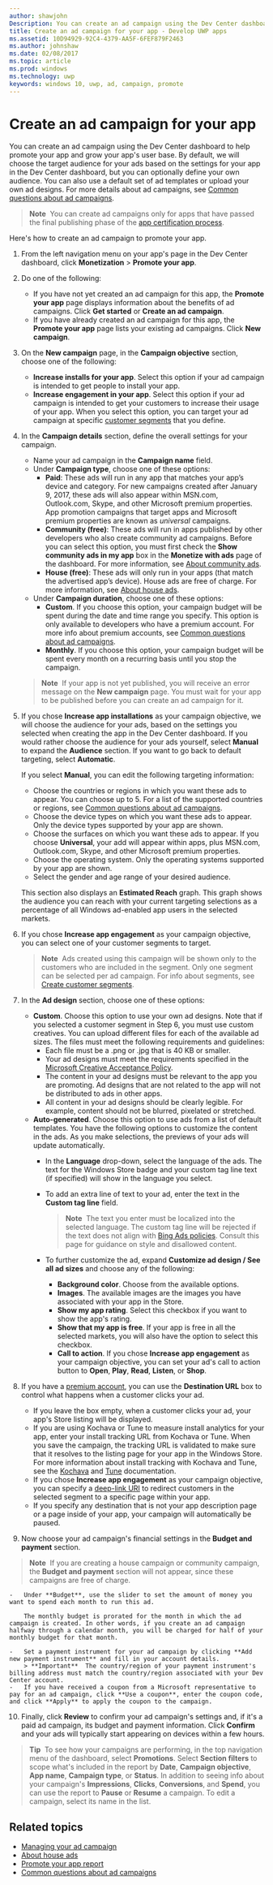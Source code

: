 ---
author: shawjohn
Description: You can create an ad campaign using the Dev Center dashboard to help promote your app and grow your app's user base.
title: Create an ad campaign for your app - Develop UWP apps
ms.assetid: 10D94929-92C4-4379-AA5F-6FEF879F2463
ms.author: johnshaw
ms.date: 02/08/2017
ms.topic: article
ms.prod: windows
ms.technology: uwp
keywords: windows 10, uwp, ad, campaign, promote
---# Create an ad campaign for your appYou can create an ad campaign using the Dev Center dashboard to help promote your app and grow your app's user base. By default, we will choose the target audience for your ads based on the settings for your app in the Dev Center dashboard, but you can optionally define your own audience. You can also use a default set of ad templates or upload your own ad designs. For more details about ad campaigns, see [Common questions about ad campaigns](common-questions.md).> **Note**  You can create ad campaigns only for apps that have passed the final publishing phase of the [app certification process](the-app-certification-process.md).Here's how to create an ad campaign to promote your app.1.  From the left navigation menu on your app's page in the Dev Center dashboard, click **Monetization** &gt; **Promote your app**.2.  Do one of the following:    -   If you have not yet created an ad campaign for this app, the **Promote your app** page displays information about the benefits of ad campaigns. Click **Get started** or **Create an ad campaign**.    -   If you have already created an ad campaign for this app, the **Promote your app** page lists your existing ad campaigns. Click **New campaign**.3.  On the **New campaign** page, in the **Campaign objective** section, choose one of the following:    -   **Increase installs for your app**. Select this option if your ad campaign is intended to get people to install your app.    -   **Increase engagement in your app**. Select this option if your ad campaign is intended to get your customers to increase their usage of your app. When you select this option, you can target your ad campaign at specific [customer segments](create-customer-segments.md) that you define.4.  In the **Campaign details** section, define the overall settings for your campaign.    -   Name your ad campaign in the **Campaign name** field.    -   Under **Campaign type**, choose one of these options:        -   **Paid**: These ads will run in any app that matches your app’s device and category. For new campaigns created after January 9, 2017, these ads will also appear within MSN.com, Outlook.com, Skype, and other Microsoft premium properties. App promotion campaigns that target apps and Microsoft premium properties are known as *universal* campaigns.        -   **Community (free)**: These ads will run in apps published by other developers who also create community ad campaigns. Before you can select this option, you must first check the **Show community ads in my app** box in the **Monetize with ads** page of the dashboard. For more information, see [About community ads](about-community-ads.md).        -   **House (free)**: These ads will only run in your apps (that match the advertised app’s device). House ads are free of charge. For more information, see [About house ads](about-house-ads.md).    -   Under **Campaign duration**, choose one of these options:        - **Custom**. If you choose this option, your campaign budget will be spent during the date and time range you specify. This option is only available to developers who have a premium account. For more info about premium accounts, see [Common questions about ad campaigns](common-questions.md#how-can-i-increase-the-maximum-monthly-budget-amount-allowed-for-my-ad-campaign).        - **Monthly**. If you choose this option, your campaign budget will be spent every month on a recurring basis until you stop the campaign.    > **Note**  If your app is not yet published, you will receive an error message on the **New campaign** page. You must wait for your app to be published before you can create an ad campaign for it.5.  If you chose **Increase app installations** as your campaign objective, we will choose the audience for your ads, based on the settings you selected when creating the app in the Dev Center dashboard. If you would rather choose the audience for your ads yourself, select **Manual** to expand the **Audience** section. If you want to go back to default targeting, select **Automatic**.    If you select **Manual**, you can edit the following targeting information:    -   Choose the countries or regions in which you want these ads to appear. You can choose up to 5. For a list of the supported countries or regions, see [Common questions about ad campaigns](common-questions.md#where-will-my-ad-appear).    -   Choose the device types on which you want these ads to appear. Only the device types supported by your app are shown.    -   Choose the surfaces on which you want these ads to appear. If you choose **Universal**, your add will appear within apps, plus MSN.com, Outlook.com, Skype, and other Microsoft premium properties.    -   Choose the operating system. Only the operating systems supported by your app are shown.    -   Select the gender and age range of your desired audience.    This section also displays an **Estimated Reach** graph. This graph shows the audience you can reach with your current targeting selections as a percentage of all Windows ad-enabled app users in the selected markets.6.  If you chose **Increase app engagement** as your campaign objective, you can select one of your customer segments to target.    > **Note**  Ads created using this campaign will be shown only to the customers who are included in the segment. Only one segment can be selected per ad campaign. For info about segments, see [Create customer segments](create-customer-segments.md).7.  In the **Ad design** section, choose one of these options:    -   **Custom**. Choose this option to use your own ad designs. Note that if you selected a customer segment in Step 6, you must use custom creatives. You can upload different files for each of the available ad sizes. The files must meet the following requirements and guidelines:        -   Each file must be a .png or .jpg that is 40 KB or smaller.        -   Your ad designs must meet the requirements specified in the [Microsoft Creative Acceptance Policy](http://go.microsoft.com/fwlink?LinkId=532595).        -   The content in your ad designs must be relevant to the app you are promoting. Ad designs that are not related to the app will not be distributed to ads in other apps.        -   All content in your ad designs should be clearly legible. For example, content should not be blurred, pixelated or stretched.    -   **Auto-generated**. Choose this option to use ads from a list of default templates. You have the following options to customize the content in the ads. As you make selections, the previews of your ads will update automatically.        -   In the **Language** drop-down, select the language of the ads. The text for the Windows Store badge and your custom tag line text (if specified) will show in the language you select.        -   To add an extra line of text to your ad, enter the text in the **Custom tag line** field.            > **Note**  The text you enter must be localized into the selected language. The custom tag line will be rejected if the text does not align with [Bing Ads policies](http://go.microsoft.com/fwlink?LinkId=398341). Consult this page for guidance on style and disallowed content.        -   To further customize the ad, expand **Customize ad design / See all ad sizes** and choose any of the following:            - **Background color**. Choose from the available options.            - **Images**. The available images are the images you have associated with your app in the Store.            - **Show my app rating**. Select this checkbox if you want to show the app's rating.            - **Show that my app is free**. If your app is free in all the selected markets, you will also have the option to select this checkbox.            - **Call to action**. If you chose **Increase app engagement** as your campaign objective, you can set your ad's call to action button to **Open**, **Play**, **Read**, **Listen**, or **Shop**.  8.  If you have a [premium account](common-questions.md#how-can-i-increase-the-maximum-monthly-budget-amount-allowed-for-my-ad-campaign), you can use the **Destination URL** box to control what happens when a customer clicks your ad.    - If you leave the box empty, when a customer clicks your ad, your app's Store listing will be displayed.    - If you are using Kochava or Tune to measure install analytics for your app, enter your install tracking URL from Kochava or Tune. When you save the campaign, the tracking URL is validated to make sure that it resolves to the listing page for your app in the Windows Store. For more information about install tracking with Kochava and Tune, see the [Kochava](http://support.kochava.com/) and [Tune](https://help.tune.com/) documentation.    - If you chose **Increase app engagement** as your campaign objective, you can specify a [deep-link URI](../launch-resume/handle-uri-activation.md) to redirect customers in the selected segment to a specific page within your app.    - If you specify any destination that is not your app description page or a page inside of your app, your campaign will automatically be paused.9.  Now choose your ad campaign's financial settings in the **Budget and payment** section.   > **Note**  If you are creating a house campaign or community campaign, the **Budget and payment** section will not appear, since these campaigns are free of charge.    -   Under **Budget**, use the slider to set the amount of money you want to spend each month to run this ad.        The monthly budget is prorated for the month in which the ad campaign is created. In other words, if you create an ad campaign halfway through a calendar month, you will be charged for half of your monthly budget for that month.    -   Set a payment instrument for your ad campaign by clicking **Add new payment instrument** and fill in your account details.        > **Important**  The country/region of your payment instrument's billing address must match the country/region associated with your Dev Center account.    -   If you have received a coupon from a Microsoft representative to pay for an ad campaign, click **Use a coupon**, enter the coupon code, and click **Apply** to apply the coupon to the campaign.10.  Finally, click **Review** to confirm your ad campaign's settings and, if it's a paid ad campaign, its budget and payment information. Click **Confirm** and your ads will typically start appearing on devices within a few hours.   > **Tip**  To see how your campaigns are performing, in the top navigation menu of the dashboard, select **Promotions**. Select **Section filters** to scope what's included in the report by **Date**, **Campaign objective**, **App name**, **Campaign type**, or **Status**. In addition to seeing info about your campaign's **Impressions**, **Clicks**, **Conversions**, and **Spend**, you can use the report to **Pause** or **Resume** a campaign. To edit a campaign, select its name in the list.## Related topics* [Managing your ad campaign](managing-your-ad-campaign.md)* [About house ads](about-house-ads.md)* [Promote your app report](promote-your-app-report.md)* [Common questions about ad campaigns](common-questions.md)